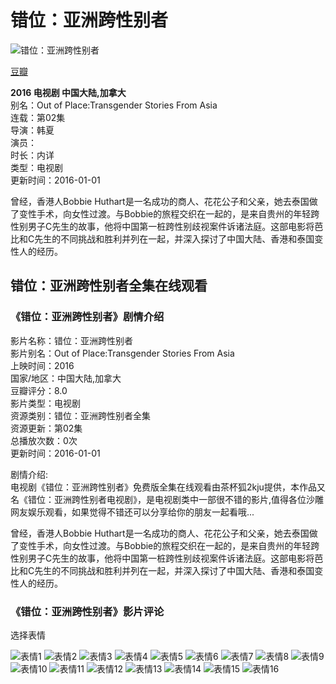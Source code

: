 # 错位：亚洲跨性别者

![错位：亚洲跨性别者](https://pic.rmb.bdstatic.com/bjh/0f86bb6d17ec48c79e5ac751fe295eff.jpeg)

[豆瓣](https://m.douban.com/search/?query=错位：亚洲跨性别者)

**2016 电视剧 中国大陆,加拿大**  
别名：Out of Place:Transgender Stories From Asia  
连载：第02集  
导演：韩夏  
演员：  
时长：内详  
类型：电视剧  
更新时间：2016-01-01  

曾经，香港人Bobbie Huthart是一名成功的商人、花花公子和父亲，她去泰国做了变性手术，向女性过渡。与Bobbie的旅程交织在一起的，是来自贵州的年轻跨性别男子C先生的故事，他将中国第一桩跨性别歧视案件诉诸法庭。这部电影将芭比和C先生的不同挑战和胜利并列在一起，并深入探讨了中国大陆、香港和泰国变性人的经历。

## 错位：亚洲跨性别者全集在线观看

### 《错位：亚洲跨性别者》剧情介绍

影片名称：错位：亚洲跨性别者  
影片别名：Out of Place:Transgender Stories From Asia  
上映时间：2016  
国家/地区：中国大陆,加拿大  
豆瓣评分：8.0  
影片类型：电视剧  
资源类别：错位：亚洲跨性别者全集  
资源更新：第02集  
总播放次数：0次  
更新时间：2016-01-01  

剧情介绍:  
电视剧《错位：亚洲跨性别者》免费版全集在线观看由茶杯狐2kju提供，本作品又名《错位：亚洲跨性别者电视剧》，是电视剧类中一部很不错的影片,值得各位沙雕网友娱乐观看，如果觉得不错还可以分享给你的朋友一起看哦...

曾经，香港人Bobbie Huthart是一名成功的商人、花花公子和父亲，她去泰国做了变性手术，向女性过渡。与Bobbie的旅程交织在一起的，是来自贵州的年轻跨性别男子C先生的故事，他将中国第一桩跨性别歧视案件诉诸法庭。这部电影将芭比和C先生的不同挑战和胜利并列在一起，并深入探讨了中国大陆、香港和泰国变性人的经历。

### 《错位：亚洲跨性别者》影片评论

选择表情

![表情1](/static/image/face/1.gif) ![表情2](/static/image/face/2.gif) ![表情3](/static/image/face/3.gif) ![表情4](/static/image/face/4.gif) ![表情5](/static/image/face/5.gif) ![表情6](/static/image/face/6.gif) ![表情7](/static/image/face/7.gif) ![表情8](/static/image/face/8.gif) ![表情9](/static/image/face/9.gif) ![表情10](/static/image/face/10.gif) ![表情11](/static/image/face/11.gif) ![表情12](/static/image/face/12.gif) ![表情13](/static/image/face/13.gif) ![表情14](/static/image/face/14.gif) ![表情15](/static/image/face/15.gif) ![表情16](/static/image/face/16.gif)
